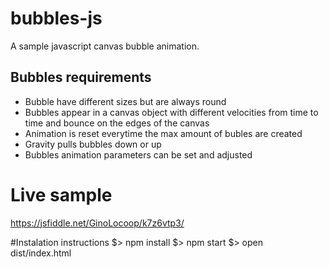 # bubbles-js
A sample javascript canvas bubble animation.

## Bubbles requirements
  -  Bubble have different sizes but are always round
  -  Bubbles appear in a canvas object with different velocities from time to time and bounce on the edges of the canvas
  -  Animation is reset everytime the max amount of bubles are created
  -  Gravity pulls bubbles down or up
  - Bubbles animation parameters can be set and adjusted

# Live sample
https://jsfiddle.net/GinoLocoop/k7z6vtp3/


#Instalation instructions
$> npm install
$> npm start
$> open dist/index.html